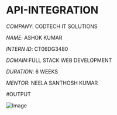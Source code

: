 # API-INTEGRATION

*COMPANY*: CODTECH IT SOLUTIONS

*NAME*: ASHOK KUMAR

*INTERN ID*: CT06DG3480

*DOMAIN*:FULL STACK WEB DEVELOPMENT

*DURATION*: 6 WEEKS

*MENTOR*: NEELA SANTHOSH KUMAR

#OUTPUT

![Image](https://github.com/user-attachments/assets/ca7148e4-7176-44ae-9613-182a951a535d)
